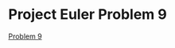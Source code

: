 # Project Euler Problem 9

[Problem 9][link]

[link]: https://projecteuler.net/problem=9 "Problem 9"

